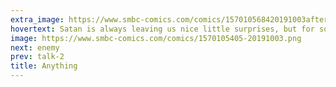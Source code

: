 ```yaml
---
extra_image: https://www.smbc-comics.com/comics/157010568420191003after.png
hovertext: Satan is always leaving us nice little surprises, but for some reason we don't like him.
image: https://www.smbc-comics.com/comics/1570105405-20191003.png
next: enemy
prev: talk-2
title: Anything
---
```

